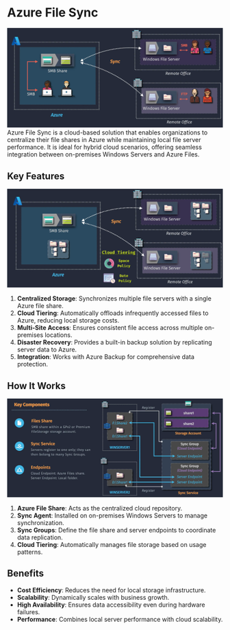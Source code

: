 # Azure File Sync

![alt text](images/azure-files-sync.png)
Azure File Sync is a cloud-based solution that enables organizations to centralize their file shares in Azure while maintaining local file server performance. It is ideal for hybrid cloud scenarios, offering seamless integration between on-premises Windows Servers and Azure Files.

## Key Features

![alt text](images/azure-files-sync-key-features.png)

1. **Centralized Storage**: Synchronizes multiple file servers with a single Azure file share.
2. **Cloud Tiering**: Automatically offloads infrequently accessed files to Azure, reducing local storage costs.
3. **Multi-Site Access**: Ensures consistent file access across multiple on-premises locations.
4. **Disaster Recovery**: Provides a built-in backup solution by replicating server data to Azure.
5. **Integration**: Works with Azure Backup for comprehensive data protection.

## How It Works

![alt text](images/azure-files-sync-components.png)

1. **Azure File Share**: Acts as the centralized cloud repository.
2. **Sync Agent**: Installed on on-premises Windows Servers to manage synchronization.
3. **Sync Groups**: Define the file share and server endpoints to coordinate data replication.
4. **Cloud Tiering**: Automatically manages file storage based on usage patterns.

## Benefits

- **Cost Efficiency**: Reduces the need for local storage infrastructure.
- **Scalability**: Dynamically scales with business growth.
- **High Availability**: Ensures data accessibility even during hardware failures.
- **Performance**: Combines local server performance with cloud scalability.
